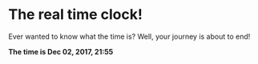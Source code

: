# The real time clock!

Ever wanted to know what the time is? Well, your journey is about to end!

**The time is Dec 02, 2017, 21:55**
